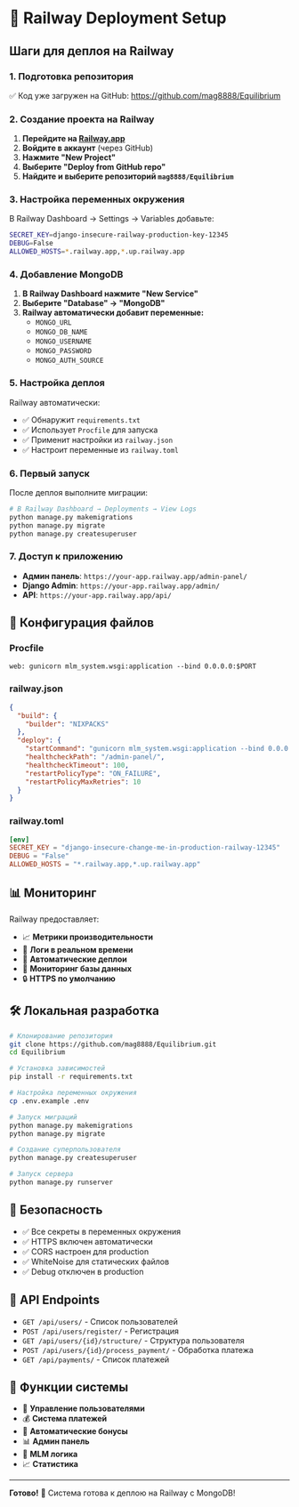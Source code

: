 # 🚀 Railway Deployment Setup

## Шаги для деплоя на Railway

### 1. Подготовка репозитория
✅ Код уже загружен на GitHub: https://github.com/mag8888/Equilibrium

### 2. Создание проекта на Railway

1. **Перейдите на [Railway.app](https://railway.app)**
2. **Войдите в аккаунт** (через GitHub)
3. **Нажмите "New Project"**
4. **Выберите "Deploy from GitHub repo"**
5. **Найдите и выберите репозиторий `mag8888/Equilibrium`**

### 3. Настройка переменных окружения

В Railway Dashboard → Settings → Variables добавьте:

```bash
SECRET_KEY=django-insecure-railway-production-key-12345
DEBUG=False
ALLOWED_HOSTS=*.railway.app,*.up.railway.app
```

### 4. Добавление MongoDB

1. **В Railway Dashboard нажмите "New Service"**
2. **Выберите "Database" → "MongoDB"**
3. **Railway автоматически добавит переменные:**
   - `MONGO_URL`
   - `MONGO_DB_NAME`
   - `MONGO_USERNAME`
   - `MONGO_PASSWORD`
   - `MONGO_AUTH_SOURCE`

### 5. Настройка деплоя

Railway автоматически:
- ✅ Обнаружит `requirements.txt`
- ✅ Использует `Procfile` для запуска
- ✅ Применит настройки из `railway.json`
- ✅ Настроит переменные из `railway.toml`

### 6. Первый запуск

После деплоя выполните миграции:

```bash
# В Railway Dashboard → Deployments → View Logs
python manage.py makemigrations
python manage.py migrate
python manage.py createsuperuser
```

### 7. Доступ к приложению

- **Админ панель**: `https://your-app.railway.app/admin-panel/`
- **Django Admin**: `https://your-app.railway.app/admin/`
- **API**: `https://your-app.railway.app/api/`

## 🔧 Конфигурация файлов

### Procfile
```
web: gunicorn mlm_system.wsgi:application --bind 0.0.0.0:$PORT
```

### railway.json
```json
{
  "build": {
    "builder": "NIXPACKS"
  },
  "deploy": {
    "startCommand": "gunicorn mlm_system.wsgi:application --bind 0.0.0.0:$PORT",
    "healthcheckPath": "/admin-panel/",
    "healthcheckTimeout": 100,
    "restartPolicyType": "ON_FAILURE",
    "restartPolicyMaxRetries": 10
  }
}
```

### railway.toml
```toml
[env]
SECRET_KEY = "django-insecure-change-me-in-production-railway-12345"
DEBUG = "False"
ALLOWED_HOSTS = "*.railway.app,*.up.railway.app"
```

## 📊 Мониторинг

Railway предоставляет:
- 📈 **Метрики производительности**
- 📝 **Логи в реальном времени**
- 🔄 **Автоматические деплои**
- 💾 **Мониторинг базы данных**
- 🔒 **HTTPS по умолчанию**

## 🛠️ Локальная разработка

```bash
# Клонирование репозитория
git clone https://github.com/mag8888/Equilibrium.git
cd Equilibrium

# Установка зависимостей
pip install -r requirements.txt

# Настройка переменных окружения
cp .env.example .env

# Запуск миграций
python manage.py makemigrations
python manage.py migrate

# Создание суперпользователя
python manage.py createsuperuser

# Запуск сервера
python manage.py runserver
```

## 🔐 Безопасность

- ✅ Все секреты в переменных окружения
- ✅ HTTPS включен автоматически
- ✅ CORS настроен для production
- ✅ WhiteNoise для статических файлов
- ✅ Debug отключен в production

## 📱 API Endpoints

- `GET /api/users/` - Список пользователей
- `POST /api/users/register/` - Регистрация
- `GET /api/users/{id}/structure/` - Структура пользователя
- `POST /api/users/{id}/process_payment/` - Обработка платежа
- `GET /api/payments/` - Список платежей

## 🎯 Функции системы

- 👥 **Управление пользователями**
- 💰 **Система платежей**
- 🎁 **Автоматические бонусы**
- 📊 **Админ панель**
- 🔄 **MLM логика**
- 📈 **Статистика**

---

**Готово!** 🎉 Система готова к деплою на Railway с MongoDB!
